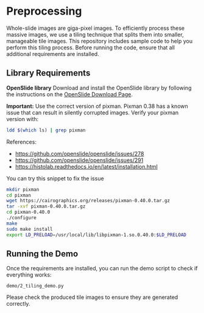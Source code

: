 # Preprocessing

Whole-slide images are giga-pixel images. To efficiently process these massive images, we use a tiling technique that splits them into smaller, manageable tile images. This repository includes sample code to help you perform this tiling process. Before running the code, ensure that all additional requirements are installed.

## Library Requirements

**OpenSlide library**
Download and install the OpenSlide library by following the instructions on the [OpenSlide Download Page](https://openslide.org/download/).

**Important:** Use the correct version of pixman. Pixman 0.38 has a known issue that can result in silently corrupted images. Verify your pixman version with:
```bash
ldd $(which ls) | grep pixman
```

References:
- https://github.com/openslide/openslide/issues/278
- https://github.com/openslide/openslide/issues/291
- https://histolab.readthedocs.io/en/latest/installation.html

You can try this snippet to fix the issue

```bash
mkdir pixman
cd pixman
wget https://cairographics.org/releases/pixman-0.40.0.tar.gz
tar -xvf pixman-0.40.0.tar.gz
cd pixman-0.40.0
./configure
make
sudo make install
export LD_PRELOAD=/usr/local/lib/libpixman-1.so.0.40.0:$LD_PRELOAD
```

## Running the Demo

Once the requirements are installed, you can run the demo script to check if everything works:

`demo/2_tiling_demo.py`

Please check the produced tile images to ensure they are generated correctly.
